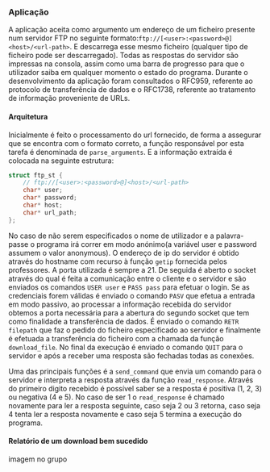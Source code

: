 ### Aplicação
A aplicação aceita como argumento um endereço de um ficheiro presente num servidor FTP no seguinte formato:`ftp://[<user>:<password>@]<host>/<url-path>`.
E descarrega esse mesmo ficheiro (qualquer tipo de ficheiro pode ser descarregado). Todas as respostas do servidor são impressas na consola, assim como uma barra de progresso para que o utilizador saiba em qualquer momento o estado do programa.
Durante o desenvolvimento da aplicação foram consultados o RFC959, referente ao protocolo de transferência de dados e o RFC1738, referente ao tratamento de informação proveniente de URLs.

#### Arquitetura
Inicialmente é feito o processamento do url fornecido, de forma a assegurar que se encontra com o formato correto, a função responsável por esta tarefa é denominada de `parse_arguments`. E a informação extraída é colocada na seguinte estrutura:
````c
struct ftp_st {
    // ftp://[<user>:<password>@]<host>/<url-path>
    char* user;
    char* password;
    char* host;
    char* url_path;
};
````
No caso de não serem especificados o nome de utilizador e a palavra-passe o programa irá correr em modo anónimo(a variável user e password assumem o valor anonymous).
O endereço de ip do servidor é obtido através do hostname com recurso à função `getip` fornecida pelos professores. A porta utilizada é sempre a 21.
De seguida é aberto o socket através do qual é feita a comunicação entre o cliente e o servidor e são enviados os comandos `USER user` e `PASS pass` para efetuar o login. Se as credenciais forem válidas é enviado o comando `PASV` que efetua a entrada em modo passivo, ao processar a informação recebida do servidor obtemos a porta necessária para a abertura do segundo socket que tem como finalidade a transferência de dados.
É enviado o comando `RETR filepath` que faz o pedido do ficheiro especificado ao servidor e finalmente é efetuada a transferência do ficheiro com a chamada da função `download_file`.
No final da execução é enviado o comando `QUIT` para o servidor e após a receber uma resposta são fechadas todas as conexões.

Uma das principais funções é a `send_command` que envia um comando para o servidor e interpreta a resposta através da função `read_response`. Através do primeiro digito recebido é possível saber se a resposta é positiva (1, 2, 3) ou negativa (4 e 5). No caso de ser 1 o `read_response` é chamado novamente para ler a resposta seguinte, caso seja 2 ou 3 retorna, caso seja 4 tenta ler a resposta novamente e caso seja 5 termina a execução do programa.

#### Relatório de um download bem sucedido
imagem no grupo
